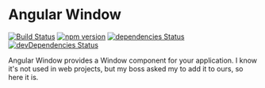 # Angular Window

[![Build Status](https://travis-ci.org/dungahk/angular-window-component.svg?branch=master)](https://travis-ci.org/dungahk/angular-window-component)
[![npm version](https://badge.fury.io/js/angular-window-component.svg)](https://badge.fury.io/js/angular-window-component)
[![dependencies Status](https://david-dm.org/dungahk/angular-window-component/status.svg)](https://david-dm.org/dungahk/angular-window-component)
[![devDependencies Status](https://david-dm.org/dungahk/angular-window-component/dev-status.svg)](https://david-dm.org/dungahk/angular-window-component?type=dev)


Angular Window provides a Window component for your application. I know it's not used in web projects, but my boss asked my to add it to ours, so here it is.
